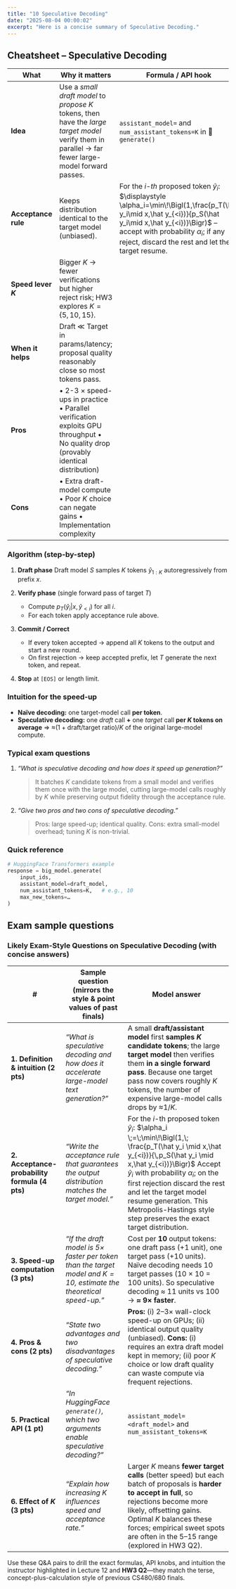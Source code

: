 ```yaml
---
title: "10 Speculative Decoding"
date: "2025-08-04 00:00:02"
excerpt: "Here is a concise summary of Speculative Decoding."
---
```


## Cheatsheet – **Speculative Decoding**

| What                | Why it matters                                                                                                                                        | Formula / API hook                                                                                                                                                                                                                                              |
| ------------------- | ----------------------------------------------------------------------------------------------------------------------------------------------------- | --------------------------------------------------------------------------------------------------------------------------------------------------------------------------------------------------------------------------------------------------------------- |
| **Idea**            | Use a _small draft model_ to _propose_ $K$ tokens, then have the _large target model_ verify them in parallel → far fewer large-model forward passes. | `assistant_model=`<draft> and `num_assistant_tokens=K` in 🤗 `generate()`                                                                                                                                                                                       |
| **Acceptance rule** | Keeps distribution identical to the target model (unbiased).                                                                                          | For the _i-th_ proposed token $\hat y_i$: $\displaystyle \alpha_i=\min\!\Bigl(1,\frac{p_T(\hat y_i\mid x,\hat y_{<i})}{p_S(\hat y_i\mid x,\hat y_{<i})}\Bigr)$ – accept with probability $\alpha_i$; if any reject, discard the rest and let the target resume. |
| **Speed lever $K$** | Bigger $K$ → fewer verifications but higher reject risk; HW3 explores $K=\{5,10,15\}$.                                                                |                                                                                                                                                                                                                                                                 |
| **When it helps**   | Draft ≪ Target in params/latency; proposal quality reasonably close so most tokens pass.                                                              |                                                                                                                                                                                                                                                                 |
| **Pros**            | • 2-3 × speed-ups in practice • Parallel verification exploits GPU throughput • No quality drop (provably identical distribution)                     |                                                                                                                                                                                                                                                                 |
| **Cons**            | • Extra draft-model compute • Poor $K$ choice can negate gains • Implementation complexity                                                            |                                                                                                                                                                                                                                                                 |

### Algorithm (step-by-step)

1. **Draft phase**
   Draft model $S$ samples $K$ tokens $\hat y_{1:K}$ autoregressively from prefix $x$.

2. **Verify phase** (single forward pass of target $T$)

   - Compute $p_T(\hat y_i|x,\hat y_{<i})$ for all $i$.
   - For each token apply acceptance rule above.

3. **Commit / Correct**

   - If every token accepted → append all $K$ tokens to the output and start a new round.
   - On first rejection → keep accepted prefix, let $T$ generate the next token, and repeat.

4. **Stop** at `[EOS]` or length limit.

### Intuition for the speed-up

- **Naïve decoding:** one target-model call **per token**.
- **Speculative decoding:** one _draft_ call **+** one _target_ call **per $K$ tokens on average** ⇒ ≈$(1 + \text{draft/target ratio}) / K$ of the original large-model compute.

### Typical exam questions

1. _“What is speculative decoding and how does it speed up generation?”_

   > It batches $K$ candidate tokens from a small model and verifies them once with the large model, cutting large-model calls roughly by $K$ while preserving output fidelity through the acceptance rule.

2. _“Give two pros and two cons of speculative decoding.”_

   > Pros: large speed-up; identical quality. Cons: extra small-model overhead; tuning $K$ is non-trivial.

### Quick reference

```python
# HuggingFace Transformers example
response = big_model.generate(
    input_ids,
    assistant_model=draft_model,
    num_assistant_tokens=K,   # e.g., 10
    max_new_tokens=…
)
```

## Exam sample questions

### Likely Exam-Style Questions on **Speculative Decoding** (with concise answers)

| #                                             | Sample question (mirrors the style & point values of past finals)                                                  | Model answer                                                                                                                                                                                                                                                                                                                                                                 |
| --------------------------------------------- | ------------------------------------------------------------------------------------------------------------------ | ---------------------------------------------------------------------------------------------------------------------------------------------------------------------------------------------------------------------------------------------------------------------------------------------------------------------------------------------------------------------------- |
| **1. Definition & intuition (2 pts)**         | _“What is speculative decoding and how does it accelerate large-model text generation?”_                           | A small **draft/assistant model** first **samples $K$ candidate tokens**; the large **target model** then verifies them **in a single forward pass**. Because one target pass now covers roughly $K$ tokens, the number of expensive large-model calls drops by ≈$1/K$.                                                                                                      |
| **2. Acceptance-probability formula (4 pts)** | _“Write the acceptance rule that guarantees the output distribution matches the target model.”_                    | For the $i$-th proposed token $\hat y_i$: $\alpha_i \;=\;\min\!\Bigl(1,\; \frac{p_T(\hat y_i \mid x,\hat y_{<i})}{\,p_S(\hat y_i \mid x,\hat y_{<i})}\Bigr)$ Accept $\hat y_i$ with probability $\alpha_i$; on the first rejection discard the rest and let the target model resume generation. This Metropolis-Hastings style step preserves the exact target distribution. |
| **3. Speed-up computation (3 pts)**           | _“If the draft model is 5× faster per token than the target model and $K=10$, estimate the theoretical speed-up.”_ | Cost per **10** output tokens: one draft pass (+1 unit), one target pass (+10 units). Naïve decoding needs 10 target passes (10 × 10 = 100 units). So speculative decoding ≈ 11 units vs 100 → **≈ 9× faster**.                                                                                                                                                              |
| **4. Pros & cons (2 pts)**                    | _“State two advantages and two disadvantages of speculative decoding.”_                                            | **Pros:** (i) 2–3× wall-clock speed-up on GPUs; (ii) identical output quality (unbiased). **Cons:** (i) requires an extra draft model kept in memory; (ii) poor $K$ choice or low draft quality can waste compute via frequent rejections.                                                                                                                                   |
| **5. Practical API (1 pt)**                   | _“In HuggingFace `generate()`, which two arguments enable speculative decoding?”_                                  | `assistant_model=<draft_model>` and `num_assistant_tokens=K`                                                                                                                                                                                                                                                                                                                 |
| **6. Effect of $K$ (3 pts)**                  | _“Explain how increasing $K$ influences speed and acceptance rate.”_                                               | Larger $K$ means **fewer target calls** (better speed) but each batch of proposals is **harder to accept in full**, so rejections become more likely, offsetting gains. Optimal $K$ balances these forces; empirical sweet spots are often in the 5–15 range (explored in HW3 Q2).                                                                                           |

Use these Q\&A pairs to drill the exact formulas, API knobs, and intuition the instructor highlighted in Lecture 12 and **HW3 Q2**—they match the terse, concept-plus-calculation style of previous CS480/680 finals.
